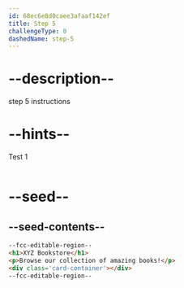 ```yaml
---
id: 68ec6e8d0caee3afaaf142ef
title: Step 5
challengeType: 0
dashedName: step-5
---
```


# --description--

step 5 instructions

# --hints--

Test 1

```js

```

# --seed--

## --seed-contents--

```html
--fcc-editable-region--
<h1>XYZ Bookstore</h1>
<p>Browse our collection of amazing books!</p>
<div class='card-container'></div>
--fcc-editable-region--
```
